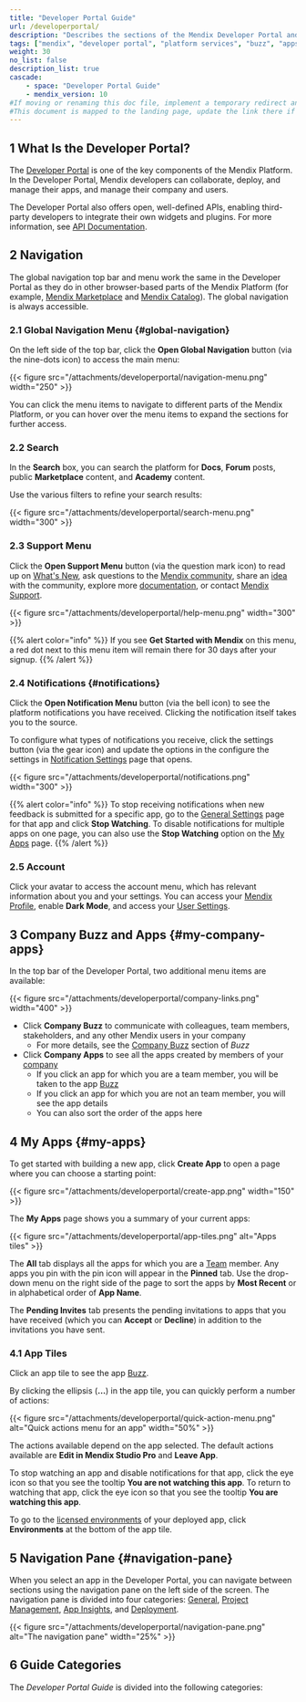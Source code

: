 ```yaml
---
title: "Developer Portal Guide"
url: /developerportal/
description: "Describes the sections of the Mendix Developer Portal and links to more detailed documents in the guide."
tags: ["mendix", "developer portal", "platform services", "buzz", "apps", "community", "marketplace", "academy", "forum", "docs", "documentation"]
weight: 30
no_list: false
description_list: true
cascade:
    - space: "Developer Portal Guide"
    - mendix_version: 10
#If moving or renaming this doc file, implement a temporary redirect and let the respective team know they should update the URL in the product. See Mapping to Products for more details.
#This document is mapped to the landing page, update the link there if renaming or moving the doc file.
---
```


## 1 What Is the Developer Portal?

The [Developer Portal](http://sprintr.home.mendix.com) is one of the key components of the Mendix Platform. In the Developer Portal, Mendix developers can collaborate, deploy, and manage their apps, and manage their company and users. 

The Developer Portal also offers open, well-defined APIs, enabling third-party developers to integrate their own widgets and plugins. For more information, see [API Documentation](/apidocs-mxsdk/apidocs/).

## 2 Navigation

The global navigation top bar and menu work the same in the Developer Portal as they do in other browser-based parts of the Mendix Platform (for example, [Mendix Marketplace](/appstore/) and [Mendix Catalog](/catalog/)). The global navigation is always accessible. 

### 2.1 Global Navigation Menu {#global-navigation}

On the left side of the top bar, click the **Open Global Navigation** button (via the nine-dots icon) to access the main menu:

{{< figure src="/attachments/developerportal/navigation-menu.png" width="250" >}}

You can click the menu items to navigate to different parts of the Mendix Platform, or you can hover over the menu items to expand the sections for further access.

### 2.2 Search

In the **Search** box, you can search the platform for **Docs**, **Forum** posts, public **Marketplace** content, and **Academy** content.

Use the various filters to refine your search results:

{{< figure src="/attachments/developerportal/search-menu.png" width="300" >}}

### 2.3 Support Menu

Click the **Open Support Menu** button (via the question mark icon) to read up on [What's New](https://www.mendix.com/releases/), ask questions to the [Mendix community](/developerportal/community-tools/mendix-forum/#questions-tab), share an [idea](/developerportal/community-tools/mendix-forum/#ideas-tab) with the community, explore more [documentation](/), or contact [Mendix Support](/developerportal/support/).

{{< figure src="/attachments/developerportal/help-menu.png" width="300" >}}

{{% alert color="info" %}}
If you see **Get Started with Mendix** on this menu, a red dot next to this menu item will remain there for 30 days after your signup.
{{% /alert %}}

### 2.4 Notifications {#notifications}

Click the **Open Notification Menu** button (via the bell icon) to see the platform notifications you have received. Clicking the notification itself takes you to the source.

To configure what types of notifications you receive, click the settings button (via the gear icon) and update the options in the configure the settings in [Notification Settings](/developerportal/community-tools/mendix-profile/#notifications) page that opens. 

{{< figure src="/attachments/developerportal/notifications.png" width="300" >}}

{{% alert color="info" %}}
To stop receiving notifications when new feedback is submitted for a specific app, go to the [General Settings](/developerportal/collaborate/general-settings/) page for that app and click **Stop Watching**. To disable notifications for multiple apps on one page, you can also use the **Stop Watching** option on the [My Apps](#my-apps) page.
{{% /alert %}}

### 2.5 Account

Click your avatar to access the account menu, which has relevant information about you and your settings. You can access your [Mendix Profile](/developerportal/community-tools/mendix-profile/), enable **Dark Mode**, and access your [User Settings](/developerportal/community-tools/mendix-profile/#settings).

## 3 Company Buzz and Apps {#my-company-apps}

In the top bar of the Developer Portal, two additional menu items are available: 

{{< figure src="/attachments/developerportal/company-links.png" width="400" >}}

* Click **Company Buzz** to communicate with colleagues, team members, stakeholders, and any other Mendix users in your company
    * For more details, see the [Company Buzz](/developerportal/general/buzz/#company-buzz) section of *Buzz*
* Click **Company Apps** to see all the apps created by members of your [company](/control-center/#company)
    * If you click an app for which you are a team member, you will be taken to the app [Buzz](/developerportal/general/buzz/#app-buzz)
    * If you click an app for which you are not an team member, you will see the app details
    * You can also sort the order of the apps here

## 4 My Apps {#my-apps}

To get started with building a new app, click **Create App** to open a page where you can choose a starting point:

{{< figure src="/attachments/developerportal/create-app.png" width="150" >}}

The **My Apps** page shows you a summary of your current apps:

{{< figure src="/attachments/developerportal/app-tiles.png" alt="Apps tiles" >}}

The **All** tab displays all the apps for which you are a [Team](/developerportal/general/team/) member. Any apps you pin with the pin icon will appear in the **Pinned** tab. Use the drop-down menu on the right side of the page to sort the apps by **Most Recent** or in alphabetical order of **App Name**.

The **Pending Invites** tab presents the pending invitations to apps that you have received (which you can **Accept** or **Decline**) in addition to the invitations you have sent. 

### 4.1 App Tiles

Click an app tile to see the app [Buzz](/developerportal/general/buzz/#app-buzz).

By clicking the ellipsis (**…**) in the app tile, you can quickly perform a number of actions:

{{< figure src="/attachments/developerportal/quick-action-menu.png" alt="Quick actions menu for an app" width="50%" >}}

The actions available depend on the app selected. The default actions available are **Edit in Mendix Studio Pro** and **Leave App**.

To stop watching an app and disable notifications for that app, click the eye icon so that you see the tooltip **You are not watching this app**. To return to watching that app, click the eye icon so that you see the tooltip **You are watching this app**.

To go to the [licensed environments](/developerportal/deploy/environments/) of your deployed app, click **Environments** at the bottom of the app tile.

## 5 Navigation Pane {#navigation-pane}

When you select an app in the Developer Portal, you can navigate between sections using the navigation pane on the left side of the screen. The navigation pane is divided into four categories: [General](/developerportal/general/), [Project Management](/developerportal/project-management/), [App Insights](/developerportal/app-insights/), and [Deployment](/developerportal/deploy/general/).

{{< figure src="/attachments/developerportal/navigation-pane.png" alt="The navigation pane" width="25%" >}}

## 6 Guide Categories

The *Developer Portal Guide* is divided into the following categories:
